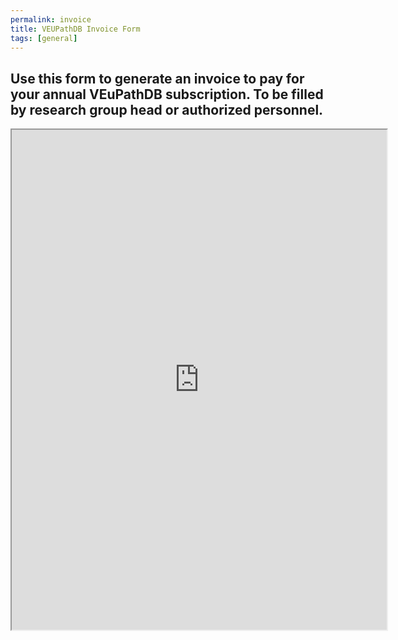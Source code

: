 ```yaml
---
permalink: invoice
title: VEUPathDB Invoice Form
tags: [general]
---
```

<h2>Use this form to generate an invoice to pay for your annual VEuPathDB subscription. To be filled by research group head or authorized personnel.</h2>


<iframe src="https://upenn.co1.qualtrics.com/jfe/form/SV_eKVRjzgyS05uwNU" height="800px" width="600px"></iframe>
